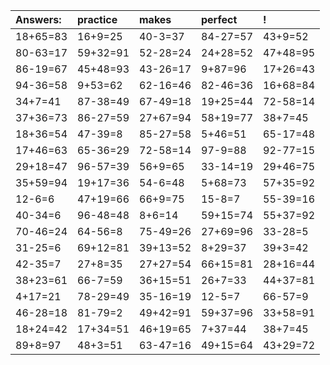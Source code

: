 | Answers: | practice | makes | perfect | ! |
| :--- | :--- | :--- | :--- | :--- |
| 18+65=83 | 16+9=25 | 40-3=37 | 84-27=57 | 43+9=52 | 
| 80-63=17 | 59+32=91 | 52-28=24 | 24+28=52 | 47+48=95 | 
| 86-19=67 | 45+48=93 | 43-26=17 | 9+87=96 | 17+26=43 | 
| 94-36=58 | 9+53=62 | 62-16=46 | 82-46=36 | 16+68=84 | 
| 34+7=41 | 87-38=49 | 67-49=18 | 19+25=44 | 72-58=14 | 
| 37+36=73 | 86-27=59 | 27+67=94 | 58+19=77 | 38+7=45 | 
| 18+36=54 | 47-39=8 | 85-27=58 | 5+46=51 | 65-17=48 | 
| 17+46=63 | 65-36=29 | 72-58=14 | 97-9=88 | 92-77=15 | 
| 29+18=47 | 96-57=39 | 56+9=65 | 33-14=19 | 29+46=75 | 
| 35+59=94 | 19+17=36 | 54-6=48 | 5+68=73 | 57+35=92 | 
| 12-6=6 | 47+19=66 | 66+9=75 | 15-8=7 | 55-39=16 | 
| 40-34=6 | 96-48=48 | 8+6=14 | 59+15=74 | 55+37=92 | 
| 70-46=24 | 64-56=8 | 75-49=26 | 27+69=96 | 33-28=5 | 
| 31-25=6 | 69+12=81 | 39+13=52 | 8+29=37 | 39+3=42 | 
| 42-35=7 | 27+8=35 | 27+27=54 | 66+15=81 | 28+16=44 | 
| 38+23=61 | 66-7=59 | 36+15=51 | 26+7=33 | 44+37=81 | 
| 4+17=21 | 78-29=49 | 35-16=19 | 12-5=7 | 66-57=9 | 
| 46-28=18 | 81-79=2 | 49+42=91 | 59+37=96 | 33+58=91 | 
| 18+24=42 | 17+34=51 | 46+19=65 | 7+37=44 | 38+7=45 | 
| 89+8=97 | 48+3=51 | 63-47=16 | 49+15=64 | 43+29=72 | 
